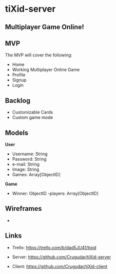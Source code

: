 # tiXid-server
## Multiplayer Game Online!

## MVP
The MVP will cover the following:

-   Home
-   Working Multiplayer Online Game
-   Profile
-   Signup
-   Login


## Backlog

- Customizable Cards
- Custom game mode

## Models

**User**

- Username: String
- Password: String
- e-mail: String
- Image: String
- Games: Array[ObjectID]

**Game**

- Winner: ObjectID
 -players: Array[ObjectID]

## Wireframes
- 

## Links


- Trello: https://trello.com/b/dad5JU41/tixid

- Server: https://github.com/Crugudar/tiXid-server

- Client: https://github.com/Crugudar/tiXid-client
